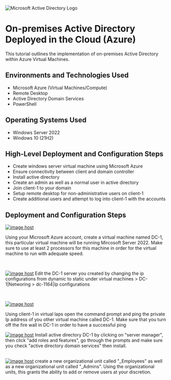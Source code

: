 <img src="https://i.imgur.com/pU5A58S.png" alt="Microsoft Active Directory Logo"/>
</p>

<h1>On-premises Active Directory Deployed in the Cloud (Azure)</h1>
This tutorial outlines the implementation of on-premises Active Directory within Azure Virtual Machines.<br />

<h2>Environments and Technologies Used</h2>

- Microsoft Azure (Virtual Machines/Compute)
- Remote Desktop
- Active Directory Domain Services
- PowerShell

<h2>Operating Systems Used </h2>

- Windows Server 2022
- Windows 10 (21H2)

<h2>High-Level Deployment and Configuration Steps</h2>

- Create windows server virtual machine using Microsoft Azure
- Ensure connectivity between client and domain controller
- Install active directory
- Create an admin as well as a normal user in active directory
- Join client-1 to your domain
- Setup remote desktop for non-administrative users on client-1
- Create additional users and attempt to log into client-1 with the accounts

<h2>Deployment and Configuration Steps</h2>

<p>
<a href="https://imgbox.com/J9sH7XUY" target="_blank"><img src="https://thumbs2.imgbox.com/96/c1/J9sH7XUY_t.png" alt="image host"/></a>
</p>
<p>
Using your Microsoft Azure account, create a virtual machine named DC-1, this particular virtual machine will be running Mircosoft Server 2022. Make sure to use at least 2 processors for this machine in order for the virtual machine to run with adequate speed.
</p>
<br />

<p>
<a href="https://imgbox.com/AOvKPOhA" target="_blank"><img src="https://thumbs2.imgbox.com/9d/be/AOvKPOhA_t.png" alt="image host"/></a>
  Edit the DC-1 server you created by changing the ip configurations from dynamic to static under virtual machines > DC-1|Networing > dc-1164|Ip configurations
</p>
<br />

<p>
<a href="https://imgbox.com/FqvUSleT" target="_blank"><img src="https://thumbs2.imgbox.com/a5/28/FqvUSleT_t.png" alt="image host"/></a></p>
<p>
Using client-1 in virtual laps open the command prompt and ping the private Ip address of you other virtual machine called DC-1. Make sure that you turn off the fire wall in DC-1 in order to have a successful ping
</p>
<a href="https://imgbox.com/ID5dTPo3" target="_blank"><img src="https://thumbs2.imgbox.com/20/c8/ID5dTPo3_t.png" alt="image host"/></a>
Install active directory DC-1 by clicking on "server manager", then click "add roles and features", go through the prompts and make sure you check "active directory domain services" then install.
<p></p>
<br />
<a href="https://imgbox.com/fQklGRyC" target="_blank"><img src="https://thumbs2.imgbox.com/e1/8b/fQklGRyC_t.png" alt="image host"/></a>
create a new organizational unit called "_Employees" as well as a new organizational unit called "_Admins". Using the organizational units, this grants the ability to add or remove users at your discretion.
